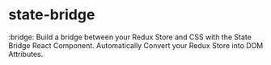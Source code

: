 # state-bridge
:bridge: Build a bridge between your Redux Store and CSS with the State Bridge React Component.  Automatically Convert your Redux Store into DOM Attributes. 
